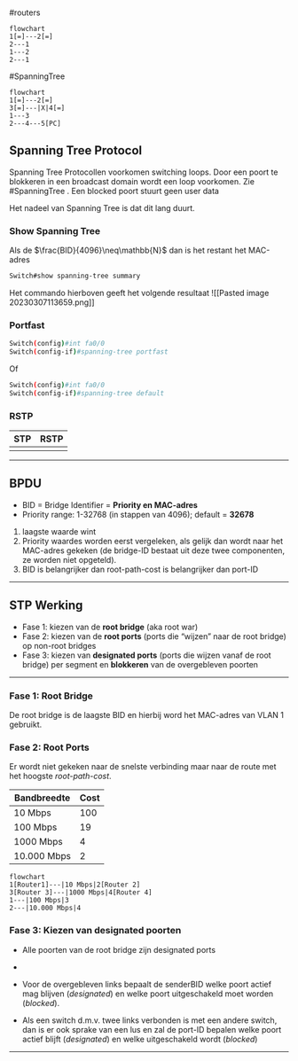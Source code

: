 ```toc
```
#routers
```mermaid
flowchart
1[=]---2[=]
2---1
1---2
2---1
```

#SpanningTree 
```mermaid
flowchart
1[=]---2[=]
3[=]---|X|4[=]
1---3
2---4---5[PC]
```

## Spanning Tree Protocol
Spanning Tree Protocollen voorkomen switching loops. Door een poort te blokkeren in een broadcast domain wordt een loop voorkomen. Zie #SpanningTree .
Een blocked poort stuurt geen user data

Het nadeel van Spanning Tree is dat dit lang duurt.

### Show Spanning Tree
Als de $\frac{BID}{4096}\neq\mathbb{N}$ dan is het restant het MAC-adres 

```bash
Switch#show spanning-tree summary
```
Het commando hierboven geeft het volgende resultaat
![[Pasted image 20230307113659.png]]

### Portfast
```bash
Switch(config)#int fa0/0
Switch(config-if)#spanning-tree portfast
```
Of
```bash
Switch(config)#int fa0/0
Switch(config-if)#spanning-tree default
```

### RSTP
| STP | RSTP |
| --- | ---- |
|     |      |

---

## BPDU
- BID = Bridge Identifier = <a style="color:inherit;font-weight:bold">Priority en MAC-adres</a>
- Priority range: 1-32768 (in stappen van 4096); default = **32678**


1. <a style="color:inherit">laagste</a> waarde wint
2. Priority waardes worden eerst vergeleken, als gelijk dan wordt naar het MAC-adres gekeken (de bridge-ID bestaat uit deze twee componenten, ze worden niet opgeteld).
3. <a style="color:inherit">BID</a> is belangrijker dan <a style="color:inherit">root-path-cost</a> is belangrijker dan <a style="color: inherit">port-ID</a>

---

## STP Werking
- Fase 1: kiezen van de **root bridge** (aka root war)
- Fase 2: kiezen van de **root ports** (ports die “wijzen” naar de root bridge) op non-root bridges
- Fase 3: kiezen van **designated ports** (ports die wijzen vanaf de root bridge) per segment en **blokkeren** van de overgebleven poorten

---

### Fase 1: Root Bridge 
De root bridge is de laagste BID en hierbij word het MAC-adres van VLAN 1 gebruikt.

### Fase 2: Root Ports
Er wordt niet gekeken naar de snelste verbinding maar naar de route met het hoogste *root-path-cost*.

| Bandbreedte | Cost |
| ----------- | ---- |
| 10 Mbps     | 100  |
| 100 Mbps    | 19   |
| 1000 Mbps   | 4    |
| 10.000 Mbps | 2    |

```mermaid
flowchart
1[Router1]---|10 Mbps|2[Router 2]
3[Router 3]---|1000 Mbps|4[Router 4]
1---|100 Mbps|3
2---|10.000 Mbps|4
```

### Fase  3: Kiezen van designated poorten
- Alle poorten van de root bridge zijn designated ports 
- 
- Voor de overgebleven links bepaalt de senderBID welke poort actief mag blijven (*designated*) en welke poort uitgeschakeld moet worden (*blocked*). 

- Als een switch d.m.v. twee links verbonden is met een andere switch, dan is er ook sprake van een lus en zal de port-ID bepalen welke poort actief blijft (*designated*) en welke uitgeschakeld wordt (*blocked*)

---
